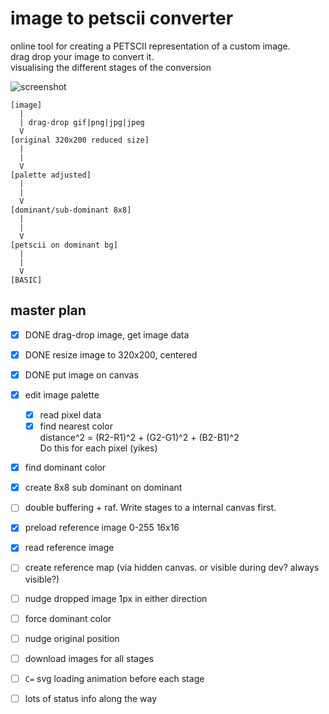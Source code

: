 # image to petscii converter

online tool for creating a PETSCII representation of a custom image.  
drag drop your image to convert it.  
visualising the different stages of the conversion  

![screenshot](filename.png)  

```
[image]
  |
  | drag-drop gif|png|jpg|jpeg
  V
[original 320x200 reduced size]
  |
  |
  V
[palette adjusted]
  |
  |
  V
[dominant/sub-dominant 8x8]
  |
  |
  V
[petscii on dominant bg]
  |
  |
  V
[BASIC]
```

## master plan

- [x] DONE drag-drop image, get image data

- [x] DONE resize image to 320x200, centered

- [x] DONE put image on canvas

- [x] edit image palette
    - [x] read pixel data
    - [x] find nearest color  
    distance^2 = (R2-R1)^2 + (G2-G1)^2 + (B2-B1)^2  
    Do this for each pixel (yikes)

- [x] find dominant color

- [x] create 8x8 sub dominant on dominant

- [ ] double buffering + raf. Write stages to a internal canvas first.

- [x] preload reference image 0-255 16x16

- [x] read reference image

- [ ] create reference map (via hidden canvas. or visible during dev? always visible?)

- [ ] nudge dropped image 1px in either direction

- [ ] force dominant color

- [ ] nudge original position

- [ ] download images for all stages

- [ ] `C=` svg loading animation before each stage

- [ ] lots of status info along the way
